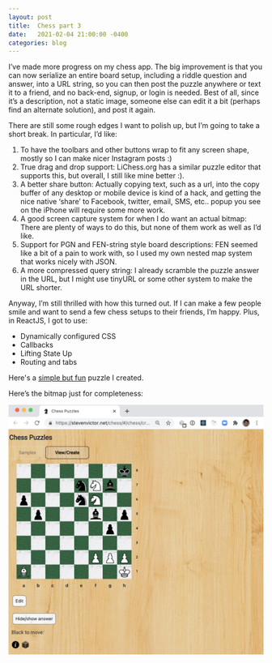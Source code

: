 ```yaml
---
layout: post
title:  Chess part 3
date:   2021-02-04 21:00:00 -0400
categories: blog
---
```



I’ve made more progress on my chess app.  The big improvement is that you can now serialize an entire board setup, including a riddle question and answer, into a URL string, so you can then post the puzzle anywhere or text it to a friend, and no back-end, signup, or login is needed.  Best of all, since it’s a description, not a static image, someone else can edit it a bit (perhaps find an alternate solution), and post it again.  

There are still some rough edges I want to polish up, but I’m going to take a short break.  In particular, I’d like:

1. To have the toolbars and other buttons wrap to fit any screen shape, mostly so I can make nicer Instagram posts :)
2. True drag and drop support:  LiChess.org has a similar puzzle editor that supports this, but overall, I still like mine better :).
3. A better share button:  Actually copying text, such as a url, into the copy buffer of any desktop or mobile device is kind of a hack, and getting the nice native ‘share’ to Facebook, twitter, email, SMS, etc.. popup you see on the iPhone will require some more work.
4. A good screen capture system for when I do want an actual bitmap:  There are plenty of ways to do this, but none of them work as well as I’d like.
5. Support for PGN and FEN-string style board descriptions:  FEN seemed like a bit of a pain to work with, so I used my own nested map system that works nicely with JSON.
6. A more compressed query string:  I already scramble the puzzle answer in the URL,
but I might use tinyURL or some other system to make the URL shorter.

Anyway, I’m still thrilled with how this turned out.  If I can make a few people smile and want to send a few chess setups to their friends, I’m happy.   Plus, in ReactJS, I got to use:

*	Dynamically configured CSS
*	Callbacks
*	Lifting State Up
*	Routing and tabs

Here's a
[simple but fun](https://stevenvictor.net/chess/#/chess/create?question=Black%20to%20move%3A&answer=Vg%E2%80%99f%20nyernql%20purpxzngr.&data=wKh1%2CwBa1%2CwPf2%2CwPg2%2CwPh2%2CbPg4%2CbPh5%2CbBf5%2CbPb5%2CwNf6%2CbPa6%2CbNe6%2CbNh6%2CbBg7%2CwNf7%2CbNe7%2CbKh8)
puzzle I created.

Here’s the bitmap just for completeness:

![Albums](/assets/images/chess_puzzle_2_4_2021.png)
